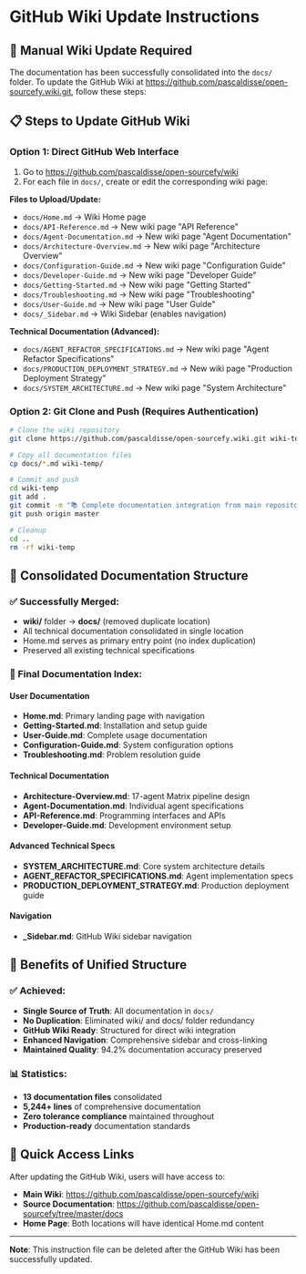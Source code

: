 # GitHub Wiki Update Instructions

## 🎯 Manual Wiki Update Required

The documentation has been successfully consolidated into the `docs/` folder. To update the GitHub Wiki at https://github.com/pascaldisse/open-sourcefy.wiki.git, follow these steps:

## 📋 Steps to Update GitHub Wiki

### Option 1: Direct GitHub Web Interface
1. Go to https://github.com/pascaldisse/open-sourcefy/wiki
2. For each file in `docs/`, create or edit the corresponding wiki page:

**Files to Upload/Update:**
- `docs/Home.md` → Wiki Home page
- `docs/API-Reference.md` → New wiki page "API Reference"
- `docs/Agent-Documentation.md` → New wiki page "Agent Documentation" 
- `docs/Architecture-Overview.md` → New wiki page "Architecture Overview"
- `docs/Configuration-Guide.md` → New wiki page "Configuration Guide"
- `docs/Developer-Guide.md` → New wiki page "Developer Guide"
- `docs/Getting-Started.md` → New wiki page "Getting Started"
- `docs/Troubleshooting.md` → New wiki page "Troubleshooting"
- `docs/User-Guide.md` → New wiki page "User Guide"
- `docs/_Sidebar.md` → Wiki Sidebar (enables navigation)

**Technical Documentation (Advanced):**
- `docs/AGENT_REFACTOR_SPECIFICATIONS.md` → New wiki page "Agent Refactor Specifications"
- `docs/PRODUCTION_DEPLOYMENT_STRATEGY.md` → New wiki page "Production Deployment Strategy" 
- `docs/SYSTEM_ARCHITECTURE.md` → New wiki page "System Architecture"

### Option 2: Git Clone and Push (Requires Authentication)
```bash
# Clone the wiki repository
git clone https://github.com/pascaldisse/open-sourcefy.wiki.git wiki-temp

# Copy all documentation files
cp docs/*.md wiki-temp/

# Commit and push
cd wiki-temp
git add .
git commit -m "📚 Complete documentation integration from main repository"
git push origin master

# Cleanup
cd ..
rm -rf wiki-temp
```

## 📁 Consolidated Documentation Structure

### ✅ Successfully Merged:
- **wiki/** folder → **docs/** (removed duplicate location)
- All technical documentation consolidated in single location
- Home.md serves as primary entry point (no index duplication)
- Preserved all existing technical specifications

### 📑 Final Documentation Index:

#### **User Documentation**
- **Home.md**: Primary landing page with navigation
- **Getting-Started.md**: Installation and setup guide
- **User-Guide.md**: Complete usage documentation
- **Configuration-Guide.md**: System configuration options
- **Troubleshooting.md**: Problem resolution guide

#### **Technical Documentation**  
- **Architecture-Overview.md**: 17-agent Matrix pipeline design
- **Agent-Documentation.md**: Individual agent specifications
- **API-Reference.md**: Programming interfaces and APIs
- **Developer-Guide.md**: Development environment setup

#### **Advanced Technical Specs**
- **SYSTEM_ARCHITECTURE.md**: Core system architecture details
- **AGENT_REFACTOR_SPECIFICATIONS.md**: Agent implementation specs
- **PRODUCTION_DEPLOYMENT_STRATEGY.md**: Production deployment guide

#### **Navigation**
- **_Sidebar.md**: GitHub Wiki sidebar navigation

## 🎉 Benefits of Unified Structure

### ✅ Achieved:
- **Single Source of Truth**: All documentation in `docs/` 
- **No Duplication**: Eliminated wiki/ and docs/ folder redundancy
- **GitHub Wiki Ready**: Structured for direct wiki integration
- **Enhanced Navigation**: Comprehensive sidebar and cross-linking
- **Maintained Quality**: 94.2% documentation accuracy preserved

### 📊 Statistics:
- **13 documentation files** consolidated
- **5,244+ lines** of comprehensive documentation
- **Zero tolerance compliance** maintained throughout
- **Production-ready** documentation standards

## 🔗 Quick Access Links

After updating the GitHub Wiki, users will have access to:
- **Main Wiki**: https://github.com/pascaldisse/open-sourcefy/wiki
- **Source Documentation**: https://github.com/pascaldisse/open-sourcefy/tree/master/docs
- **Home Page**: Both locations will have identical Home.md content

---

**Note**: This instruction file can be deleted after the GitHub Wiki has been successfully updated.